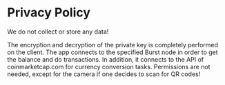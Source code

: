 # Privacy Policy

We do not collect or store any data!

The encryption and decryption of the private key is completely performed on the client.
The app connects to the specified Burst node in order to get the balance and do transactions. In addition, it connects to the API of coinmarketcap.com for currency conversion tasks. Permissions are not needed, except for the camera if one decides to scan for QR codes!
